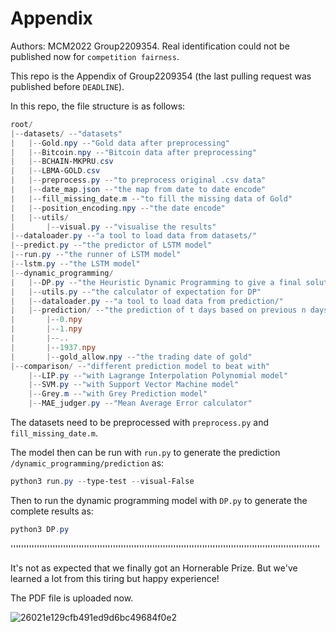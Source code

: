 # Appendix
Authors: MCM2022 Group2209354. Real identification could not be published now for `competition fairness`.

This repo is the Appendix of Group2209354 (the last pulling request was published before `DEADLINE`).

In this repo, the file structure is as follows:

```Powershell
root/
|--datasets/ --"datasets"
|	|--Gold.npy --"Gold data after preprocessing"
|	|--Bitcoin.npy --"Bitcoin data after preprocessing"
|	|--BCHAIN-MKPRU.csv
|	|--LBMA-GOLD.csv
|	|--preprocess.py --"to preprocess original .csv data"
|	|--date_map.json --"the map from date to date encode"
|	|--fill_missing_date.m --"to fill the missing data of Gold"
|	|--position_encoding.npy --"the date encode"
|	|--utils/
|		|--visual.py --"visualise the results"
|--dataloader.py --"a tool to load data from datasets/"
|--predict.py --"the predictor of LSTM model"
|--run.py --"the runner of LSTM model"
|--lstm.py --"the LSTM model"
|--dynamic_programming/
|	|--DP.py --"the Heuristic Dynamic Programming to give a final solution"
|	|--utils.py --"the calculator of expectation for DP"
|	|--dataloader.py --"a tool to load data from prediction/"
|	|--prediction/ --"the prediction of t days based on previous n days"
|		|--0.npy
|		|--1.npy
|		|--..
|		|--1937.npy
|		|--gold_allow.npy --"the trading date of gold"
|--comparison/ --"different prediction model to beat with"
	|--LIP.py --"with Lagrange Interpolation Polynomial model"
	|--SVM.py --"with Support Vector Machine model"
	|--Grey.m --"with Grey Prediction model" 
	|--MAE_judger.py --"Mean Average Error calculator"
```

The datasets need to be preprocessed with `preprocess.py` and `fill_missing_date.m`.

The model then can be run with `run.py` to generate the prediction `/dynamic_programming/prediction` as:

```powershell
python3 run.py --type-test --visual-False
```

 Then to run the dynamic programming model with `DP.py` to generate the complete results as:

```powershell
python3 DP.py
```

''''''''''''''''''''''''''''''''''''''''''''''''''''''''''''''''''''''''''''''''''''''''''''''''''''''''''''''''''''''

It's not as expected that we finally got an Hornerable Prize. But we've learned a lot from this tiring but happy experience!

The PDF file is uploaded now.

![26021e129cfb491ed9d6bc49684f0e2](https://user-images.githubusercontent.com/79912692/167284576-8d8da925-3a31-4d8b-b2f5-2aff95179f30.png)
